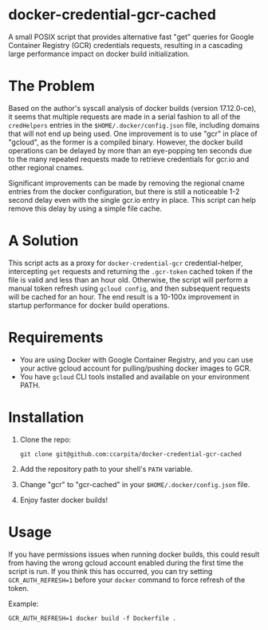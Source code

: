 # docker-credential-gcr-cached

A small POSIX script that provides alternative fast "get" queries for Google Container Registry (GCR) credentials requests, resulting in a cascading large performance impact on docker build initialization.

# The Problem

Based on the author's syscall analysis of docker builds (version 17.12.0-ce), it seems that multiple requests are made in a serial fashion to all of the `credHelpers` entries in the `$HOME/.docker/config.json` file, including domains that will not end up being used.  One improvement is to use "gcr" in place of "gcloud", as the former is a compiled binary.  However, the docker build operations can be delayed by more than an eye-popping ten seconds due to the many repeated requests made to retrieve credentials for gcr.io and other regional cnames.

Significant improvements can be made by removing the regional cname entries from the docker configuration, but there is still a noticeable 1-2 second delay even with the single gcr.io entry in place.  This script can help remove this delay by using a simple file cache.

# A Solution

This script acts as a proxy for `docker-credential-gcr` credential-helper, intercepting `get` requests and returning the `.gcr-token` cached token if the file is valid and less than an hour old.  Otherwise, the script will perform a manual token refresh using `gcloud config`, and then subsequent requests will be cached for an hour.  The end result is a 10-100x improvement in startup performance for docker build operations.

# Requirements

- You are using Docker with Google Container Registry, and you can use your active gcloud account for pulling/pushing docker images to GCR.
- You have `gcloud` CLI tools installed and available on your environment PATH.

# Installation

1. Clone the repo:

    ```
    git clone git@github.com:ccarpita/docker-credential-gcr-cached
    ```

2. Add the repository path to your shell's `PATH` variable.

3. Change "gcr" to "gcr-cached" in your `$HOME/.docker/config.json` file.

4. Enjoy faster docker builds!


# Usage

If you have permissions issues when running docker builds, this could result from having the wrong gcloud account enabled during the first time the script is run.  If you think this has occurred, you can try setting `GCR_AUTH_REFRESH=1` before your `docker` command to force refresh of the token.

Example:

```
GCR_AUTH_REFRESH=1 docker build -f Dockerfile .
```
